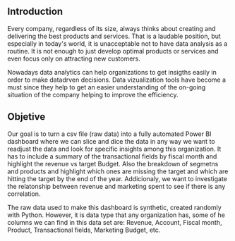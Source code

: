 ## Introduction

Every company, regardless of its size, always thinks about creating and delivering the best
products and services. That is a laudable position, but especially in today's world, it is
unacceptable not to have data analysis as a routine. It is not enough to just develop optimal
products or services and even focus only on attracting new customers.

Nowadays data analytics can help organizations to get insigths easily in order to make datadrven decisions. 
Data vizualization tools have become a must since they help to get an easier understanding of the on-going situation of the company helping to improve the efficiency.

## Objetive

Our goal is to turn a csv file (raw data) into a fully automated Power BI dashboard where we
can slice and dice the data in any way we want to readjust the data and look for specific
insights among this organization. It has to include a summary of the transactional fields by
fiscal month and highlight the revenue vs target Budget. Also the breakdown of segmetns
and products and highlight which ones are missing the target and which are hitting the
target by the end of the year. Addicionaly, we want to investigate the relatonship between
revenue and marketing spent to see if there is any correlation.

The raw data used to make this dashboard is synthetic, created randomly with Python.
However, it is data type that any organization has, some of he columns we can find in this
data set are: Revenue, Account, Fiscal month, Product, Transactional fields, Marketing
Budget, etc.

